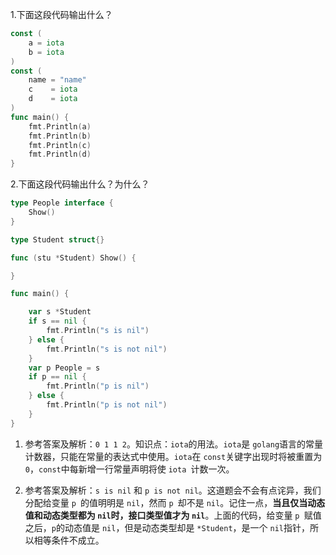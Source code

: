 1.下面这段代码输出什么？

```go
const (
    a = iota
    b = iota
)
const (
    name = "name"
    c    = iota
    d    = iota
)
func main() {
    fmt.Println(a)
    fmt.Println(b)
    fmt.Println(c)
    fmt.Println(d)
}
```

2.下面这段代码输出什么？为什么？

```go
type People interface {
    Show()
}

type Student struct{}

func (stu *Student) Show() {

}

func main() {

    var s *Student
    if s == nil {
        fmt.Println("s is nil")
    } else {
        fmt.Println("s is not nil")
    }
    var p People = s
    if p == nil {
        fmt.Println("p is nil")
    } else {
        fmt.Println("p is not nil")
    }
}
```

1. 参考答案及解析：`0 1 1 2`。知识点：`iota`的用法。`iota`是 `golang`语言的常量计数器，只能在常量的表达式中使用。`iota`在 `const`关键字出现时将被重置为`0`，`const`中每新增一行常量声明将使 `iota `计数一次。

2. 参考答案及解析：`s is nil` 和 `p is not nil`。这道题会不会有点诧异，我们分配给变量 `p `的值明明是 `nil`，然而 `p `却不是 `nil`。记住一点，**当且仅当动态值和动态类型都为 `nil`时，接口类型值才为 `nil`**。上面的代码，给变量 `p `赋值之后，`p`的动态值是 `nil`，但是动态类型却是 `*Student`，是一个 `nil`指针，所以相等条件不成立。